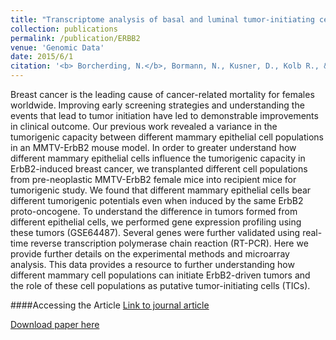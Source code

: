 ```yaml
---
title: "Transcriptome analysis of basal and luminal tumor-initiating cells in ErbB2-driven breast cancer"
collection: publications
permalink: /publication/ERBB2
venue: 'Genomic Data'
date: 2015/6/1
citation: '<b> Borcherding, N.</b>, Bormann, N., Kusner, D., Kolb R., & Zhang, W. Transcriptome analysis of basal and luminal tumor-initiating cells in ErbB2-driven breast cancer. Genomic Data 2015.'
---
```


Breast cancer is the leading cause of cancer-related mortality for females worldwide. Improving early screening strategies and understanding the events that lead to tumor initiation have led to demonstrable improvements in clinical outcome. Our previous work revealed a variance in the tumorigenic capacity between different mammary epithelial cell populations in an MMTV-ErbB2 mouse model. In order to greater understand how different mammary epithelial cells influence the tumorigenic capacity in ErbB2-induced breast cancer, we transplanted different cell populations from pre-neoplastic MMTV-ErbB2 female mice into recipient mice for tumorigenic study. We found that different mammary epithelial cells bear different tumorigenic potentials even when induced by the same ErbB2 proto-oncogene. To understand the difference in tumors formed from different epithelial cells, we performed gene expression profiling using these tumors (GSE64487). Several genes were further validated using real-time reverse transcription polymerase chain reaction (RT-PCR). Here we provide further details on the experimental methods and microarray analysis. This data provides a resource to further understanding how different mammary cell populations can initiate ErbB2-driven tumors and the role of these cell populations as putative tumor-initiating cells (TICs).

####Accessing the Article
[Link to journal article](https://www.sciencedirect.com/science/article/pii/S2213596015000422)

[Download paper here](https://ncborcherding.github.io/files/ERBB2.pdf)

